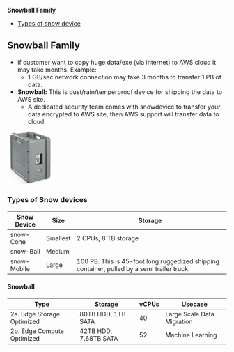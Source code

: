 **Snowball Family**
- [Types of snow device](#t)

## Snowball Family
- if customer want to copy huge data/exe (via internet) to AWS cloud it may take months. Example:
  - 1 GB/sec network connection may take 3 months to transfer 1 PB of data.
- **Snowball:** This is dust/rain/temperproof device for shipping the data to AWS site.
  - A dedicated security team comes with snowdevice to transfer your data encrypted to AWS site, then  AWS support will transfer data to cloud.
<img src=snowball.png width=100 />

<a name=t></a>
### Types of Snow devices

|Snow Device|Size|Storage|
|---|---|---|
|snow-Cone|Smallest|2 CPUs, 8 TB storage|
|snow-Ball|Medium||
|snow-Mobile|Large|100 PB. This is 45-foot long ruggedized shipping container, pulled by a semi trailer truck.|


#### Snowball

|Type|Storage|vCPUs|Usecase|
|---|---|---|---|
|2a. Edge Storage Optimized|80TB HDD, 1TB SATA|40|Large Scale Data Migration|
|2b. Edge Compute Optimized|42TB HDD, 7.68TB SATA|52|Machine Learning|

